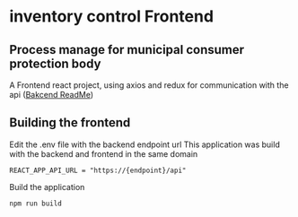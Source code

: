 # inventory control Frontend

## Process manage for municipal consumer protection body

A Frontend react project, using axios and redux for communication with the api ([Bakcend ReadMe](backend/README.md))

## Building the frontend

Edit the .env file with the backend endpoint url
This application was build with the backend and frontend in the same domain

```
REACT_APP_API_URL = "https://{endpoint}/api"
```

Build the application

```
npm run build
```
